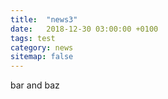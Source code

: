 ```yaml
---
title:  "news3"
date:   2018-12-30 03:00:00 +0100
tags: test
category: news
sitemap: false
---
```

bar and baz